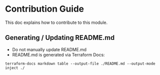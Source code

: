 # Contribution Guide
This doc explains how to contribute to this module. 

## Generating / Updating README.md
- Do not manually update README.md
- README.md is generated via Terraform Docs:
```
terraform-docs markdown table --output-file ./README.md --output-mode inject ./
```